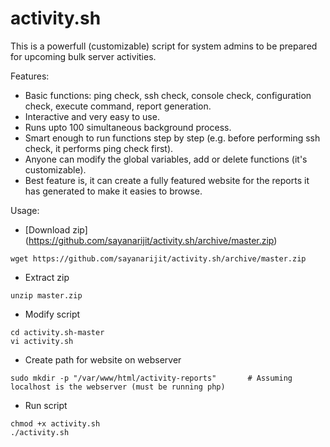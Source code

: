 # activity.sh

This is a powerfull (customizable) script for system admins to be prepared for upcoming bulk server activities.

Features:
* Basic functions: ping check, ssh check, console check, configuration check, execute command, report generation.
* Interactive and very easy to use.
* Runs upto 100 simultaneous background process.
* Smart enough to run functions step by step (e.g. before performing ssh check, it performs ping check first).
* Anyone can modify the global variables, add or delete functions (it's customizable).
* Best feature is, it can create a fully featured website for the reports it has generated to make it easies to browse.

Usage:
* [Download zip] (https://github.com/sayanarijit/activity.sh/archive/master.zip)
```
wget https://github.com/sayanarijit/activity.sh/archive/master.zip
```
* Extract zip
```
unzip master.zip
```
* Modify script
```
cd activity.sh-master
vi activity.sh
```
* Create path for website on webserver
```
sudo mkdir -p "/var/www/html/activity-reports"       # Assuming localhost is the webserver (must be running php)
```
* Run script
```
chmod +x activity.sh
./activity.sh
```
